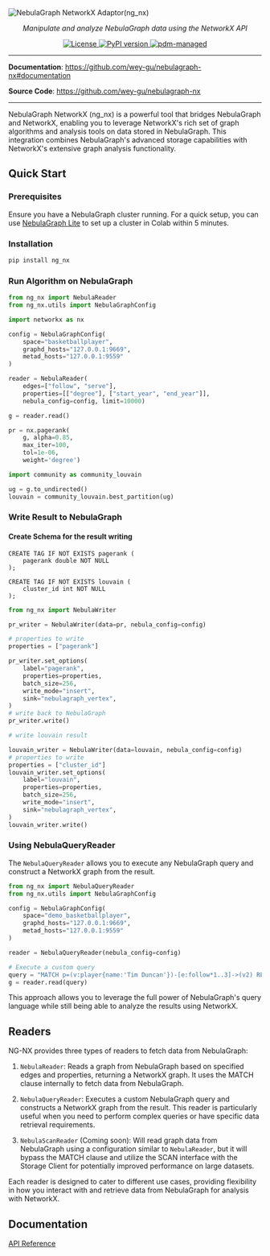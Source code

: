 <img alt="NebulaGraph NetworkX Adaptor(ng_nx)" src="https://user-images.githubusercontent.com/1651790/227207918-7c023215-b7cf-4aa5-b734-bc50411dab77.png">

<p align="center">
    <em>Manipulate and analyze NebulaGraph data using the NetworkX API</em>
</p>

<p align="center">
<a href="LICENSE" target="_blank">
    <img src="https://img.shields.io/badge/License-Apache_2.0-blue.svg" alt="License">
</a>
<a href="https://badge.fury.io/py/ng_nx" target="_blank">
    <img src="https://badge.fury.io/py/ng_nx.svg" alt="PyPI version">
</a>
<a href="https://pdm.fming.dev" target="_blank">
    <img src="https://img.shields.io/badge/pdm-managed-blueviolet" alt="pdm-managed">
</a>
</p>

---

**Documentation**: <a href="https://github.com/wey-gu/nebulagraph-nx#documentation" target="_blank">https://github.com/wey-gu/nebulagraph-nx#documentation</a>

**Source Code**: <a href="https://github.com/wey-gu/nebulagraph-nx" target="_blank">https://github.com/wey-gu/nebulagraph-nx</a>

---

NebulaGraph NetworkX (ng_nx) is a powerful tool that bridges NebulaGraph and NetworkX, enabling you to leverage NetworkX's rich set of graph algorithms and analysis tools on data stored in NebulaGraph. This integration combines NebulaGraph's advanced storage capabilities with NetworkX's extensive graph analysis functionality.

## Quick Start

### Prerequisites

Ensure you have a NebulaGraph cluster running. For a quick setup, you can use [NebulaGraph Lite](https://github.com/nebula-contrib/nebulagraph-lite) to set up a cluster in Colab within 5 minutes.

### Installation

```bash
pip install ng_nx
```

### Run Algorithm on NebulaGraph

```python
from ng_nx import NebulaReader
from ng_nx.utils import NebulaGraphConfig

import networkx as nx

config = NebulaGraphConfig(
    space="basketballplayer",
    graphd_hosts="127.0.0.1:9669",
    metad_hosts="127.0.0.1:9559"
)

reader = NebulaReader(
    edges=["follow", "serve"],
    properties=[["degree"], ["start_year", "end_year"]],
    nebula_config=config, limit=10000)

g = reader.read()

pr = nx.pagerank(
    g, alpha=0.85,
    max_iter=100,
    tol=1e-06,
    weight='degree')

import community as community_louvain

ug = g.to_undirected()
louvain = community_louvain.best_partition(ug)
```

### Write Result to NebulaGraph

#### Create Schema for the result writing

```ngql
CREATE TAG IF NOT EXISTS pagerank (
    pagerank double NOT NULL
);

CREATE TAG IF NOT EXISTS louvain (
    cluster_id int NOT NULL
);
```

```python
from ng_nx import NebulaWriter

pr_writer = NebulaWriter(data=pr, nebula_config=config)

# properties to write
properties = ["pagerank"]

pr_writer.set_options(
    label="pagerank",
    properties=properties,
    batch_size=256,
    write_mode="insert",
    sink="nebulagraph_vertex",
)
# write back to NebulaGraph
pr_writer.write()

# write louvain result

louvain_writer = NebulaWriter(data=louvain, nebula_config=config)
# properties to write
properties = ["cluster_id"]
louvain_writer.set_options(
    label="louvain",
    properties=properties,
    batch_size=256,
    write_mode="insert",
    sink="nebulagraph_vertex",
)
louvain_writer.write()
```

### Using NebulaQueryReader

The `NebulaQueryReader` allows you to execute any NebulaGraph query and construct a NetworkX graph from the result.

```python
from ng_nx import NebulaQueryReader
from ng_nx.utils import NebulaGraphConfig

config = NebulaGraphConfig(
    space="demo_basketballplayer",
    graphd_hosts="127.0.0.1:9669",
    metad_hosts="127.0.0.1:9559"
)

reader = NebulaQueryReader(nebula_config=config)

# Execute a custom query
query = "MATCH p=(v:player{name:'Tim Duncan'})-[e:follow*1..3]->(v2) RETURN p"
g = reader.read(query)
```

This approach allows you to leverage the full power of NebulaGraph's query language while still being able to analyze the results using NetworkX.

## Readers

NG-NX provides three types of readers to fetch data from NebulaGraph:

1. `NebulaReader`: Reads a graph from NebulaGraph based on specified edges and properties, returning a NetworkX graph. It uses the MATCH clause internally to fetch data from NebulaGraph.

2. `NebulaQueryReader`: Executes a custom NebulaGraph query and constructs a NetworkX graph from the result. This reader is particularly useful when you need to perform complex queries or have specific data retrieval requirements.

3. `NebulaScanReader` (Coming soon): Will read graph data from NebulaGraph using a configuration similar to `NebulaReader`, but it will bypass the MATCH clause and utilize the SCAN interface with the Storage Client for potentially improved performance on large datasets.

Each reader is designed to cater to different use cases, providing flexibility in how you interact with and retrieve data from NebulaGraph for analysis with NetworkX.

## Documentation

[API Reference](https://github.com/wey-gu/nebulagraph-nx/blob/main/docs/API.md)